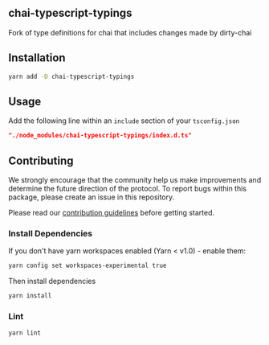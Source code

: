 ## chai-typescript-typings

Fork of type definitions for chai that includes changes made by dirty-chai

## Installation

```bash
yarn add -D chai-typescript-typings
```

## Usage

Add the following line within an `include` section of your `tsconfig.json`

```json
"./node_modules/chai-typescript-typings/index.d.ts"
```

## Contributing

We strongly encourage that the community help us make improvements and determine the future direction of the protocol. To report bugs within this package, please create an issue in this repository.

Please read our [contribution guidelines](../../CONTRIBUTING.md) before getting started.

### Install Dependencies

If you don't have yarn workspaces enabled (Yarn < v1.0) - enable them:

```bash
yarn config set workspaces-experimental true
```

Then install dependencies

```bash
yarn install
```

### Lint

```bash
yarn lint
```
